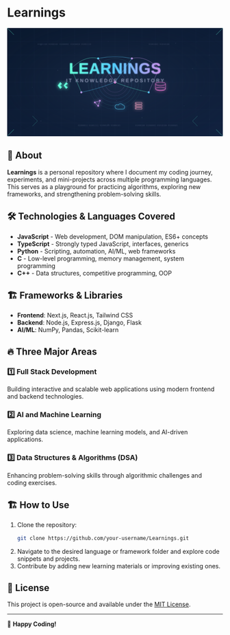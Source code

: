 # Learnings

![Cover](cover.svg)

## 🚀 About

**Learnings** is a personal repository where I document my coding journey, experiments, and mini-projects across multiple programming languages. This serves as a playground for practicing algorithms, exploring new frameworks, and strengthening problem-solving skills. 

## 🛠️ Technologies & Languages Covered

- **JavaScript** - Web development, DOM manipulation, ES6+ concepts
- **TypeScript** - Strongly typed JavaScript, interfaces, generics
- **Python** - Scripting, automation, AI/ML, web frameworks
- **C** - Low-level programming, memory management, system programming
- **C++** - Data structures, competitive programming, OOP

## 🏗️ Frameworks & Libraries

- **Frontend**: Next.js, React.js, Tailwind CSS
- **Backend**: Node.js, Express.js, Django, Flask
- **AI/ML**: NumPy, Pandas, Scikit-learn

## 🔥 Three Major Areas

### 1️⃣ Full Stack Development
Building interactive and scalable web applications using modern frontend and backend technologies.

### 2️⃣ AI and Machine Learning
Exploring data science, machine learning models, and AI-driven applications.

### 3️⃣ Data Structures & Algorithms (DSA)
Enhancing problem-solving skills through algorithmic challenges and coding exercises.

## 🏗️ How to Use

1. Clone the repository:
   ```sh
   git clone https://github.com/your-username/Learnings.git
   ```
2. Navigate to the desired language or framework folder and explore code snippets and projects.
3. Contribute by adding new learning materials or improving existing ones.

## 📜 License

This project is open-source and available under the [MIT License](LICENSE).

---

🚀 **Happy Coding!**

